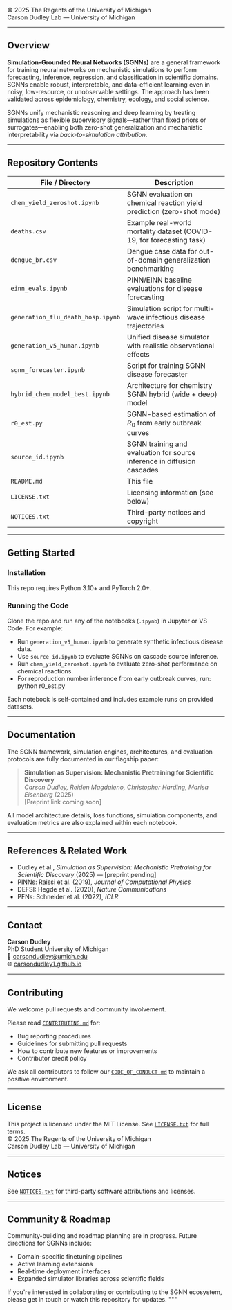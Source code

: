 © 2025 The Regents of the University of Michigan  
Carson Dudley Lab — University of Michigan

---

## Overview

**Simulation-Grounded Neural Networks (SGNNs)** are a general framework for training neural networks on mechanistic simulations to perform forecasting, inference, regression, and classification in scientific domains. SGNNs enable robust, interpretable, and data-efficient learning even in noisy, low-resource, or unobservable settings. The approach has been validated across epidemiology, chemistry, ecology, and social science.

SGNNs unify mechanistic reasoning and deep learning by treating simulations as flexible supervisory signals—rather than fixed priors or surrogates—enabling both zero-shot generalization and mechanistic interpretability via *back-to-simulation attribution*.

---

## Repository Contents

| File / Directory                | Description                                                                 |
|-------------------------------|-----------------------------------------------------------------------------|
| `chem_yield_zeroshot.ipynb`   | SGNN evaluation on chemical reaction yield prediction (zero-shot mode)     |
| `deaths.csv`                  | Example real-world mortality dataset (COVID-19, for forecasting task)      |
| `dengue_br.csv`               | Dengue case data for out-of-domain generalization benchmarking              |
| `einn_evals.ipynb`            | PINN/EINN baseline evaluations for disease forecasting                      |
| `generation_flu_death_hosp.ipynb` | Simulation script for multi-wave infectious disease trajectories       |
| `generation_v5_human.ipynb`   | Unified disease simulator with realistic observational effects             |
| `sgnn_forecaster.ipynb`       | Script for training SGNN disease forecaster                                 |
| `hybrid_chem_model_best.ipynb`| Architecture for chemistry SGNN hybrid (wide + deep) model                  |
| `r0_est.py`                   | SGNN-based estimation of $R_0$ from early outbreak curves                   |
| `source_id.ipynb`             | SGNN training and evaluation for source inference in diffusion cascades    |
| `README.md`                   | This file                                                                  |
| `LICENSE.txt`                 | Licensing information (see below)                                          |
| `NOTICES.txt`                 | Third-party notices and copyright                                          |

---

## Getting Started

### Installation

This repo requires Python 3.10+ and PyTorch 2.0+.


### Running the Code

Clone the repo and run any of the notebooks (`.ipynb`) in Jupyter or VS Code. For example:

- Run `generation_v5_human.ipynb` to generate synthetic infectious disease data.
- Use `source_id.ipynb` to evaluate SGNNs on cascade source inference.
- Run `chem_yield_zeroshot.ipynb` to evaluate zero-shot performance on chemical reactions.
- For reproduction number inference from early outbreak curves, run: python r0_est.py


Each notebook is self-contained and includes example runs on provided datasets.

---

## Documentation

The SGNN framework, simulation engines, architectures, and evaluation protocols are fully documented in our flagship paper:

> **Simulation as Supervision: Mechanistic Pretraining for Scientific Discovery**  
> *Carson Dudley, Reiden Magdaleno, Christopher Harding, Marisa Eisenberg* (2025)  
> [Preprint link coming soon]

All model architecture details, loss functions, simulation components, and evaluation metrics are also explained within each notebook.

---

## References & Related Work

- Dudley et al., *Simulation as Supervision: Mechanistic Pretraining for Scientific Discovery* (2025) — [preprint pending]
- PINNs: Raissi et al. (2019), *Journal of Computational Physics*
- DEFSI: Hegde et al. (2020), *Nature Communications*
- PFNs: Schneider et al. (2022), *ICLR*

---

## Contact

**Carson Dudley**  
PhD Student
University of Michigan  
📧 carsondudley@umich.edu  
🌐 [carsondudley1.github.io](https://carsondudley1.github.io)

---

## Contributing

We welcome pull requests and community involvement.

Please read [`CONTRIBUTING.md`](CONTRIBUTING.md) for:

- Bug reporting procedures
- Guidelines for submitting pull requests
- How to contribute new features or improvements
- Contributor credit policy

We ask all contributors to follow our [`CODE_OF_CONDUCT.md`](CODE_OF_CONDUCT.md) to maintain a positive environment.

---

## License

This project is licensed under the MIT License. See [`LICENSE.txt`](LICENSE.txt) for full terms.  
© 2025 The Regents of the University of Michigan  
Carson Dudley Lab — University of Michigan

---

## Notices

See [`NOTICES.txt`](NOTICES.txt) for third-party software attributions and licenses.

---

## Community & Roadmap

Community-building and roadmap planning are in progress. Future directions for SGNNs include:

- Domain-specific finetuning pipelines
- Active learning extensions
- Real-time deployment interfaces
- Expanded simulator libraries across scientific fields

If you're interested in collaborating or contributing to the SGNN ecosystem, please get in touch or watch this repository for updates.
"""
